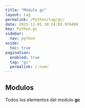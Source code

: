 ```yaml
---
title: "Módulo gc"
layout: tag
permalink: /Python/tag/gc/
date: 2021-11-01 10:24:03.976486
key: Python.gc
sidebar: 
  nav: python
aside: 
  toc: true
pagination: 
  enabled: true
  tag: "gc"
  permalink: /:num/
---
```


<h2>Modulos</h2>
Todos los elementos del modulo <strong>gc</strong>
